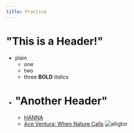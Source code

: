 ```yaml
---
title: Practice
---
```


# "This is a Header!"
* plain
	* one
	* two
	* three
__BOLD__
_italics_
* # "Another Header"
	* [HANNA](http://en.wikipedia.org/wiki/Hanna_%28film%29)
	* [Ace Ventura: When Nature Calls](http://en.wikipedia.org/wiki/Ace_Ventura:_When_Nature_Calls)
![alligtor](http://images.nationalgeographic.com/wpf/media-live/photos/000/004/cache/american-alligator_444_600x450.jpg)